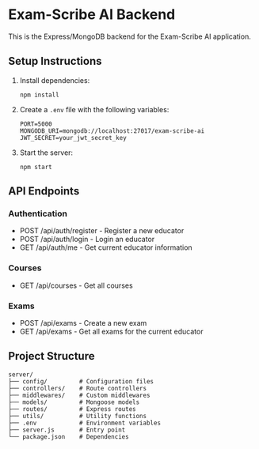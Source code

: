 
# Exam-Scribe AI Backend

This is the Express/MongoDB backend for the Exam-Scribe AI application.

## Setup Instructions

1. Install dependencies:
   ```
   npm install
   ```

2. Create a `.env` file with the following variables:
   ```
   PORT=5000
   MONGODB_URI=mongodb://localhost:27017/exam-scribe-ai
   JWT_SECRET=your_jwt_secret_key
   ```

3. Start the server:
   ```
   npm start
   ```

## API Endpoints

### Authentication
- POST /api/auth/register - Register a new educator
- POST /api/auth/login - Login an educator
- GET /api/auth/me - Get current educator information

### Courses
- GET /api/courses - Get all courses

### Exams
- POST /api/exams - Create a new exam
- GET /api/exams - Get all exams for the current educator

## Project Structure

```
server/
├── config/         # Configuration files
├── controllers/    # Route controllers
├── middlewares/    # Custom middlewares
├── models/         # Mongoose models
├── routes/         # Express routes
├── utils/          # Utility functions
├── .env            # Environment variables
├── server.js       # Entry point
└── package.json    # Dependencies
```
